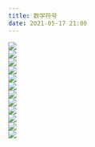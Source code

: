 ```yaml
---
title: 数学符号
date: 2021-05-17 21:00
---
```


![](./_image/2021-05-17/2021-05-17-21-02-54@2x.png)  
![](./_image/2021-05-17/2021-05-17-21-03-06@2x.png)  
![](./_image/2021-05-17/2021-05-17-21-02-21@2x.png)  
![](./_image/2021-05-17/2021-05-17-21-03-28@2x.png)  
![](./_image/2021-05-17/2021-05-17-21-03-38@2x.png)  
![](./_image/2021-05-17/2021-05-17-21-03-48@2x.png)  
![](./_image/2021-05-17/2021-05-17-21-04-02@2x.png)  
![](./_image/2021-05-17/2021-05-17-21-04-13@2x.png)  
![](./_image/2021-05-17/2021-05-17-21-04-44@2x.png)  
![](./_image/2021-05-17/2021-05-17-21-05-07@2x.png)  
![](./_image/2021-05-17/2021-05-17-21-05-21@2x.png)  
![](./_image/2021-05-17/2021-05-17-21-05-31@2x.png)  
